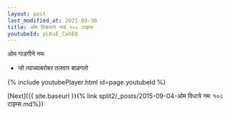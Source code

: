 ```yaml
---
layout: post
last_modified_at: 2021-03-30
title: ओम विक्रमाने नाव १०८ टाइम्स
youtubeId: pLKuE_CxhEQ
---
```

 
 
 ओम गाडगीने नमः  
 
 -  जो त्याच्याबरोबर तलवार बाळगतो 
 
  
 
  
 
 
 
 
 
 


{% include youtubePlayer.html id=page.youtubeId %}
 
[Next]({{ site.baseurl }}{% link  split2/_posts/2015-09-04-ओम विधात्रे नमः १०८ टाइम्स.md%})
 

